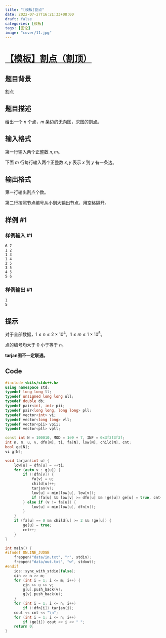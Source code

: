```yaml
---
title: "[模板]割点"
date: 2022-07-27T16:21:33+08:00
draft: false
categories:	[模板]
tags: [图论]
image: "cover/11.jpg"
---
```



# [【模板】割点（割顶）](https://www.luogu.com.cn/problem/P3388)

## 题目背景

割点

## 题目描述

给出一个 $n$ 个点，$m$ 条边的无向图，求图的割点。

## 输入格式

第一行输入两个正整数 $n,m$。

下面 $m$ 行每行输入两个正整数 $x,y$ 表示 $x$ 到 $y$ 有一条边。

## 输出格式

第一行输出割点个数。

第二行按照节点编号从小到大输出节点，用空格隔开。

## 样例 #1

### 样例输入 #1

```
6 7
1 2
1 3
1 4
2 5
3 5
4 5
5 6
```

### 样例输出 #1

```
1 
5
```

## 提示

对于全部数据，$1\leq n \le 2\times 10^4$，$1\leq m \le 1 \times 10^5$。

点的编号均大于 $0$ 小于等于 $n$。

**tarjan图不一定联通。**


## Code

```cpp
#include <bits/stdc++.h>
using namespace std;
typedef long long ll;
typedef unsigned long long ull;
typedef double db;
typedef pair<int, int> pii;
typedef pair<long long, long long> pll;
typedef vector<int> vi;
typedef vector<long long> vll;
typedef vector<pii> vpii;
typedef vector<pll> vpll;

const int N = 100010, MOD = 1e9 + 7, INF = 0x3f3f3f3f;
int n, m, u, v, dfn[N], ti, fa[N], low[N], child[N], cnt;
bool ge[N];
vi g[N];

void tarjan(int u) {
    low[u] = dfn[u] = ++ti;
    for (auto v : g[u]) {
        if (!dfn[v]) {
            fa[v] = u;
            child[u]++;
            tarjan(v);
            low[u] = min(low[u], low[v]);
            if (fa[u] && low[v] >= dfn[u] && !ge[u]) ge[u] = true, cnt++;
        } else if (v != fa[u]) {
            low[u] = min(low[u], dfn[v]);
        }
    }
    if (fa[u] == 0 && child[u] >= 2 && !ge[u]) {
        ge[u] = true;
        cnt++;
    }
}

int main() {
#ifndef ONLINE_JUDGE
    freopen("data/in.txt", "r", stdin);
    freopen("data/out.txt", "w", stdout);
#endif
    ios::sync_with_stdio(false);
    cin >> n >> m;
    for (int i = 1; i <= m; i++) {
        cin >> u >> v;
        g[u].push_back(v);
        g[v].push_back(u);
    }
    for (int i = 1; i <= n; i++)
        if (!dfn[i]) tarjan(i);
    cout << cnt << "\n";
    for (int i = 1; i <= n; i++)
        if (ge[i]) cout << i << " ";
    return 0;
}
```